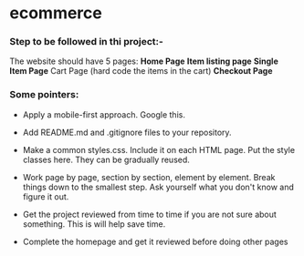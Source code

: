 # ecommerce
### Step to be followed in thi project:-

The website should have 5 pages:
<b>Home Page</b>
<b>Item listing page</b>
<b>Single Item Page</b>
</b>Cart Page (hard code the items in the cart)</b>
<b>Checkout Page</b>

### Some pointers:

* Apply a mobile-first approach. Google this.
* Add README.md and .gitignore files to your repository.
* Make a common styles.css. Include it on each HTML page. Put the style classes here. They can be gradually reused.
* Work page by page, section by section, element by element. Break things down to the smallest step. Ask yourself what you don't know and figure it out.
* Get the project reviewed from time to time if you are not sure about something. This is will help save time.

* Complete the homepage and get it reviewed before doing other pages